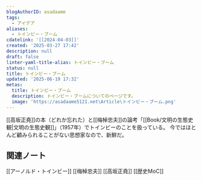 ```yaml
---
blogAuthorID: asadaame
tags:
  - アイデア
aliases:
  - トインビー・ブーム
cdatelink: '[[2024-04-03]]'
created: '2025-03-27 17:42'
description: null
draft: false
linter-yaml-title-alias: トインビー・ブーム
status: null
title: トインビー・ブーム
updated: '2025-06-19 17:32'
metas:
  title: トインビー・ブーム
  description: トインビー・ブームについてのページです。
  image: 'https://asadaame5121.net\Article\トインビー・ブーム.png'
---
```

[[高坂正堯]]の本（どれか忘れた）と[[梅棹忠夫]]の論考「[[Book/文明の生態史観|文明の生態史観]]」（1957年）でトインビーのことを扱っている。
今ではほとんど顧みられることがない思想家なので、新鮮だ。
## 関連ノート
[[アーノルド・トインビー]]
[[梅棹忠夫]] 
[[高坂正堯]] 
[[歴史MoC]]
